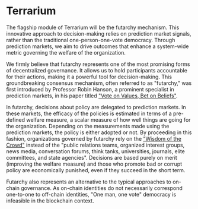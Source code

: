 # Terrarium 
The flagship module of Terrarium will be the futarchy mechanism. This innovative approach to decision-making relies on prediction market signals, rather than the traditional one-person-one-vote democracy. Through prediction markets, we aim to drive outcomes that enhance a system-wide metric governing the welfare of the organization.

We firmly believe that futarchy represents one of the most promising forms of decentralized governance. It allows us to hold participants accountable for their actions, making it a powerful tool for decision-making. This groundbreaking consensus mechanism, often referred to as "futarchy," was first introduced by Professor Robin Hanson, a prominent specialist in prediction markets, in his paper titled <a href="https://mason.gmu.edu/~rhanson/futarchy.html">"Vote on Values, Bet on Beliefs"</a>.

In futarchy, decisions about policy are delegated to prediction markets. In these markets, the efficacy of the policies is estimated in terms of a pre-defined welfare measure, a scalar measure of how well things are going for the organization. Depending on the measurements made using the prediction markets, the policy is either adopted or not. By proceeding in this fashion, organizations governed by futarchy rely on the <a href="https://en.wikipedia.org/wiki/Wisdom_of_the_crowd">"Wisdom of the Crowd"</a> instead of the "public relations teams, organized interest groups, news media, conversation forums, think tanks, universities, journals, elite committees, and state agencies". Decisions are based purely on merit (improving the welfare measure) and those who promote bad or corrupt policy are economically punished, even if they succeed in the short term.

Futarchy also represents an alternative to the typical approaches to on-chain governance. As on-chain identities do not necessarily correspond one-to-one to off-chain identities, "One man, one vote" democracy is infeasible in the blockchain context. 
